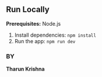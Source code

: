 ## Run Locally
**Prerequisites:**  Node.js
1. Install dependencies:
   `npm install`
2. Run the app:
   `npm run dev`

### BY
**Tharun Krishna**
